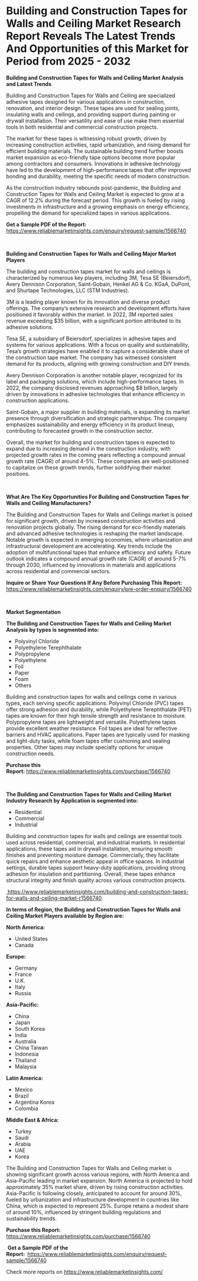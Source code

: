 <p><h1>Building and Construction Tapes for Walls and Ceiling Market Research Report Reveals The Latest Trends And Opportunities of this Market for Period from 2025 - 2032</h1></p><p><strong>Building and Construction Tapes for Walls and Ceiling Market Analysis and Latest Trends</strong></p>
<p><p>Building and Construction Tapes for Walls and Ceiling are specialized adhesive tapes designed for various applications in construction, renovation, and interior design. These tapes are used for sealing joints, insulating walls and ceilings, and providing support during painting or drywall installation. Their versatility and ease of use make them essential tools in both residential and commercial construction projects.</p><p>The market for these tapes is witnessing robust growth, driven by increasing construction activities, rapid urbanization, and rising demand for efficient building materials. The sustainable building trend further boosts market expansion as eco-friendly tape options become more popular among contractors and consumers. Innovations in adhesive technology have led to the development of high-performance tapes that offer improved bonding and durability, meeting the specific needs of modern construction.</p><p>As the construction industry rebounds post-pandemic, the Building and Construction Tapes for Walls and Ceiling Market is expected to grow at a CAGR of 12.2% during the forecast period. This growth is fueled by rising investments in infrastructure and a growing emphasis on energy efficiency, propelling the demand for specialized tapes in various applications.</p></p>
<p><strong>Get a Sample PDF of the Report:&nbsp;</strong> <a href="https://www.reliablemarketinsights.com/enquiry/request-sample/1566740?utm_campaign=3507&utm_medium=2&utm_source=Github&utm_content=ia&utm_term=22032025&utm_id=building-and-construction-tapes-for-walls-and-ceiling">https://www.reliablemarketinsights.com/enquiry/request-sample/1566740</a></p>
<p>&nbsp;</p>
<p><strong>Building and Construction Tapes for Walls and Ceiling Major Market Players</strong></p>
<p><p>The building and construction tapes market for walls and ceilings is characterized by numerous key players, including 3M, Tesa SE (Beiersdorf), Avery Dennison Corporation, Saint-Gobain, Henkel AG & Co. KGaA, DuPont, and Shurtape Technologies, LLC (STM Industries). </p><p>3M is a leading player known for its innovation and diverse product offerings. The company’s extensive research and development efforts have positioned it favorably within the market. In 2022, 3M reported sales revenue exceeding $35 billion, with a significant portion attributed to its adhesive solutions.</p><p>Tesa SE, a subsidiary of Beiersdorf, specializes in adhesive tapes and systems for various applications. With a focus on quality and sustainability, Tesa’s growth strategies have enabled it to capture a considerable share of the construction tape market. The company has witnessed consistent demand for its products, aligning with growing construction and DIY trends.</p><p>Avery Dennison Corporation is another notable player, recognized for its label and packaging solutions, which include high-performance tapes. In 2022, the company disclosed revenues approaching $8 billion, largely driven by innovations in adhesive technologies that enhance efficiency in construction applications.</p><p>Saint-Gobain, a major supplier in building materials, is expanding its market presence through diversification and strategic partnerships. The company emphasizes sustainability and energy efficiency in its product lineup, contributing to forecasted growth in the construction sector.</p><p>Overall, the market for building and construction tapes is expected to expand due to increasing demand in the construction industry, with projected growth rates in the coming years reflecting a compound annual growth rate (CAGR) of around 4-5%. These companies are well-positioned to capitalize on these growth trends, further solidifying their market positions.</p></p>
<p>&nbsp;</p>
<p><strong>What Are The Key Opportunities For Building and Construction Tapes for Walls and Ceiling Manufacturers?</strong></p>
<p><p>The Building and Construction Tapes for Walls and Ceilings market is poised for significant growth, driven by increased construction activities and renovation projects globally. The rising demand for eco-friendly materials and advanced adhesive technologies is reshaping the market landscape. Notable growth is expected in emerging economies, where urbanization and infrastructural development are accelerating. Key trends include the adoption of multifunctional tapes that enhance efficiency and safety. Future outlook indicates a compound annual growth rate (CAGR) of around 5-7% through 2030, influenced by innovations in materials and applications across residential and commercial sectors.</p></p>
<p><strong>Inquire or Share Your Questions If Any Before Purchasing This Report:</strong> <a href="https://www.reliablemarketinsights.com/enquiry/pre-order-enquiry/1566740?utm_campaign=3507&utm_medium=2&utm_source=Github&utm_content=ia&utm_term=22032025&utm_id=building-and-construction-tapes-for-walls-and-ceiling">https://www.reliablemarketinsights.com/enquiry/pre-order-enquiry/1566740</a></p>
<p>&nbsp;</p>
<p><strong>Market Segmentation</strong></p>
<p><strong>The Building and Construction Tapes for Walls and Ceiling Market Analysis by types is segmented into:</strong></p>
<p><ul><li>Polyvinyl Chloride</li><li>Polyethylene Terephthalate</li><li>Polypropylene</li><li>Polyethylene</li><li>Foil</li><li>Paper</li><li>Foam</li><li>Others</li></ul></p>
<p><p>Building and construction tapes for walls and ceilings come in various types, each serving specific applications. Polyvinyl Chloride (PVC) tapes offer strong adhesion and durability, while Polyethylene Terephthalate (PET) tapes are known for their high tensile strength and resistance to moisture. Polypropylene tapes are lightweight and versatile. Polyethylene tapes provide excellent weather resistance. Foil tapes are ideal for reflective barriers and HVAC applications. Paper tapes are typically used for masking and light-duty tasks, while foam tapes offer cushioning and sealing properties. Other tapes may include specialty options for unique construction needs.</p></p>
<p><strong>Purchase this Report:&nbsp;</strong><a href="https://www.reliablemarketinsights.com/purchase/1566740?utm_campaign=3507&utm_medium=2&utm_source=Github&utm_content=ia&utm_term=22032025&utm_id=building-and-construction-tapes-for-walls-and-ceiling">https://www.reliablemarketinsights.com/purchase/1566740</a></p>
<p>&nbsp;</p>
<p><strong>The Building and Construction Tapes for Walls and Ceiling Market Industry Research by Application is segmented into:</strong></p>
<p><ul><li>Residential</li><li>Commercial</li><li>Industrial</li></ul></p>
<p><p>Building and construction tapes for walls and ceilings are essential tools used across residential, commercial, and industrial markets. In residential applications, these tapes aid in drywall installation, ensuring smooth finishes and preventing moisture damage. Commercially, they facilitate quick repairs and enhance aesthetic appeal in office spaces. In industrial settings, durable tapes support heavy-duty applications, providing strong adhesion for insulation and partitioning. Overall, these tapes enhance structural integrity and finish quality across various construction projects.</p></p>
<p><a href="https://www.reliablemarketinsights.com/building-and-construction-tapes-for-walls-and-ceiling-market-r1566740?utm_campaign=3507&utm_medium=2&utm_source=Github&utm_content=ia&utm_term=22032025&utm_id=building-and-construction-tapes-for-walls-and-ceiling">&nbsp;https://www.reliablemarketinsights.com/building-and-construction-tapes-for-walls-and-ceiling-market-r1566740</a></p>
<p><strong>In terms of Region, the Building and Construction Tapes for Walls and Ceiling Market Players available by Region are:</strong></p>
<p>
    <p> <strong> North America: </strong>
        <ul>
            <li>United States</li>
            <li>Canada</li>
        </ul>
        </p> 
    <p> <strong> Europe: </strong>
        <ul>
            <li>Germany</li>
            <li>France</li>
            <li>U.K.</li>
            <li>Italy</li>
            <li>Russia</li>
        </ul>
        </p> 
    <p> <strong> Asia-Pacific: </strong>
        <ul>
            <li>China</li>
            <li>Japan</li>
            <li>South Korea</li>
            <li>India</li>
            <li>Australia</li>
            <li>China Taiwan</li>
            <li>Indonesia</li>
            <li>Thailand</li>
            <li>Malaysia</li>
        </ul>
        </p> 
    <p> <strong> Latin America: </strong>
        <ul>
            <li>Mexico</li>
            <li>Brazil</li>
            <li>Argentina Korea</li>
            <li>Colombia</li>
        </ul>
        </p> 
    <p> <strong> Middle East & Africa: </strong>
        <ul>
            <li>Turkey</li>
            <li>Saudi</li>
            <li>Arabia</li>
            <li>UAE</li>
            <li>Korea</li>
        </ul>
    </p>
    </p>
<p><p>The Building and Construction Tapes for Walls and Ceiling market is showing significant growth across various regions, with North America and Asia-Pacific leading in market expansion. North America is projected to hold approximately 35% market share, driven by rising construction activities. Asia-Pacific is following closely, anticipated to account for around 30%, fueled by urbanization and infrastructure development in countries like China, which is expected to represent 25%. Europe retains a modest share of around 10%, influenced by stringent building regulations and sustainability trends.</p></p>
<p><strong>Purchase this Report: </strong><a href="https://www.reliablemarketinsights.com/purchase/1566740?utm_campaign=3507&utm_medium=2&utm_source=Github&utm_content=ia&utm_term=22032025&utm_id=building-and-construction-tapes-for-walls-and-ceiling">https://www.reliablemarketinsights.com/purchase/1566740</a></p>
<p>&nbsp;<strong>Get a Sample PDF of the Report:&nbsp;&nbsp;</strong><a href="https://www.reliablemarketinsights.com/enquiry/request-sample/1566740?utm_campaign=3507&utm_medium=2&utm_source=Github&utm_content=ia&utm_term=22032025&utm_id=building-and-construction-tapes-for-walls-and-ceiling">https://www.reliablemarketinsights.com/enquiry/request-sample/1566740</a></p>
<p><strong></strong></p>
<p>Check more reports on <a href="https://www.reliablemarketinsights.com/?utm_campaign=3507&utm_medium=2&utm_source=Github&utm_content=ia&utm_term=22032025&utm_id=building-and-construction-tapes-for-walls-and-ceiling">https://www.reliablemarketinsights.com/</a></p>
